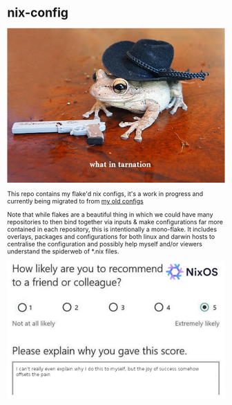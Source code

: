 # nix-config

![What in tarnation](https://github.com/JayRovacsek/ncsg-presentation-feb-2022/blob/main/resources/what-in.jpg?raw=true)

This repo contains my flake'd nix configs, it's a work in progress and currently being migrated to from [my old configs](https://github.com/JayRovacsek/dotfiles)

Note that while flakes are a beautiful thing in which we could have many repositories to then bind together via inputs & make configurations
far more contained in each repository, this is intentionally a mono-flake. It includes overlays, packages and configurations for both linux and darwin
hosts to centralise the configuration and possibly help myself and/or viewers understand the spiderweb of \*.nix files.

![Would I recommend nixos?](./resources/recommend.jpg)
